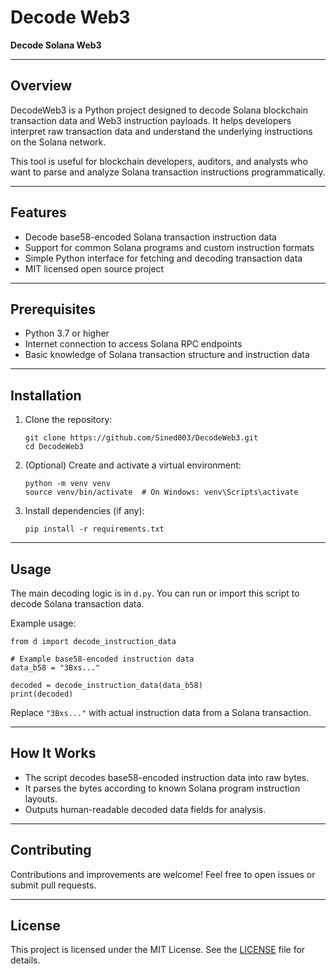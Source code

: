 
# Decode Web3

**Decode Solana Web3**

---

## Overview

DecodeWeb3 is a Python project designed to decode Solana blockchain transaction data and Web3 instruction payloads. It helps developers interpret raw transaction data and understand the underlying instructions on the Solana network.

This tool is useful for blockchain developers, auditors, and analysts who want to parse and analyze Solana transaction instructions programmatically.

---

## Features

- Decode base58-encoded Solana transaction instruction data
- Support for common Solana programs and custom instruction formats
- Simple Python interface for fetching and decoding transaction data
- MIT licensed open source project

---

## Prerequisites

- Python 3.7 or higher
- Internet connection to access Solana RPC endpoints
- Basic knowledge of Solana transaction structure and instruction data

---

## Installation

1. Clone the repository:

   ```
   git clone https://github.com/Sined003/DecodeWeb3.git
   cd DecodeWeb3
   ```

2. (Optional) Create and activate a virtual environment:

   ```
   python -m venv venv
   source venv/bin/activate  # On Windows: venv\Scripts\activate
   ```

3. Install dependencies (if any):

   ```
   pip install -r requirements.txt
   ```

---

## Usage

The main decoding logic is in `d.py`. You can run or import this script to decode Solana transaction data.

Example usage:

```
from d import decode_instruction_data

# Example base58-encoded instruction data
data_b58 = "3Bxs..."

decoded = decode_instruction_data(data_b58)
print(decoded)
```

Replace `"3Bxs..."` with actual instruction data from a Solana transaction.

---

## How It Works

- The script decodes base58-encoded instruction data into raw bytes.
- It parses the bytes according to known Solana program instruction layouts.
- Outputs human-readable decoded data fields for analysis.

---

## Contributing

Contributions and improvements are welcome! Feel free to open issues or submit pull requests.

---

## License

This project is licensed under the MIT License. See the [LICENSE](LICENSE) file for details.

